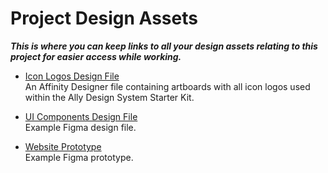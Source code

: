 # Project Design Assets

***This is where you can keep links to all your design assets relating to this project for easier access while working.***


- [Icon Logos Design File](./design_files/IconLogos.afdesign) <br/> An Affinity Designer file containing artboards with all icon logos used within the Ally Design System Starter Kit.

- [UI Components Design File](https://www.figma.com/file/012345678910/Example-File?node-id=12345) <br/> Example Figma design file.

- [Website Prototype](https://www.figma.com/proto/012345678910/Example-File?node-id=12345scaling=min-zoom) <br/> Example Figma prototype.

